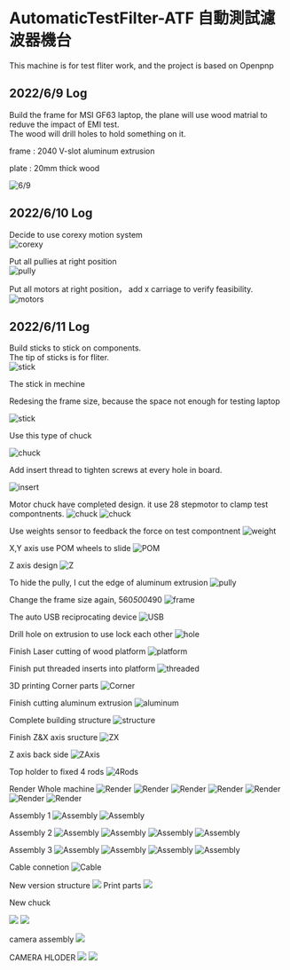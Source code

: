 # AutomaticTestFilter-ATF 自動測試濾波器機台

This machine is for test fliter work, and the project is based on Openpnp

## 2022/6/9 Log

Build the frame for MSI GF63 laptop, the plane will use wood matrial to reduve the impact of EMI test.  
The wood will drill holes to hold something on it.

frame : 2040 V-slot aluminum extrusion

plate : 20mm thick wood

![6/9](img/2022-06-09_15.29.12.png)

## 2022/6/10 Log

Decide to use corexy motion system  
![corexy](img/6a9e99aeec0aafb9233e9deea945becb.jpg)

Put all pullies at right position  
![pully](img/2022-06-11%2003.24.13.png)

Put all motors at right position， add x carriage to verify feasibility.  
![motors](img/2022-06-10%2021.09.02.png)

## 2022/6/11 Log

Build sticks to stick on components.  
The tip of sticks is for fliter.  
![stick](img/2022-06-11%2002.40.23.png)

The stick in mechine

Redesing the frame size, because the space not enough for testing laptop

![stick](img/2022-06-11%2002.40.53.png)

Use this type of chuck

![chuck](img/2022-06-11%2002.42.20.png)

Add insert thread to tighten screws at every hole in board.

![insert](img/2022-06-11%2003.20.32.png)

Motor chuck have completed design. it use 28 stepmotor to clamp test compontnents.
![chuck](img/2022-07-25%2017.49.41.png)
![chuck](img/2022-07-25%2017.50.02.png)

Use weights sensor to feedback the force on test compontnent
![weight](img/2022-07-30%2013.38.47.png)

X,Y axis use POM wheels to slide
![POM](img/2022-07-30%2013.39.09.png)

Z axis design
![Z](img/2022-07-30%2013.39.30.png)

To hide the pully, I cut the edge of aluminum extrusion
![pully](img/2022-07-30%2013.41.23.png)

Change the frame size again, 560*500*490
![frame](img/2022-07-30%2016.09.14.png)

The auto USB reciprocating device
![USB](img/2022-07-30%2016.55.43.png)

Drill hole on extrusion to use lock each other
![hole](img/2022-08-11%2010.22.49.png)

Finish Laser cutting of wood platform
![platform](img/P_20220909_093249.jpg)

Finish put threaded inserts into platform
![threaded](img/P_20220909_093257.jpg)

3D printing Corner parts
![Corner](img/P_20220909_095941.jpg)

Finish cutting aluminum extrusion
![aluminum]( img/P_20220922_085837.jpg)

Complete building structure
![structure]( img/P_20220922_095055.jpg)

Finish Z&X axis sructure
![ZX]( img/2022-10-04%2010.48.49.png)

Z axis back side
![ZAxis]( img/2022-10-04%2010.47.35.png)

Top holder to fixed 4 rods
![4Rods]( img/2022-10-04%2010.46.40.png)

Render Whole machine
![Render]( img/af768900-22e2-4597-92aa-3495d36290c9.PNG)
![Render]( img/conbine_2022-Oct-04_10-56-07AM-000_CustomizedView4991560266.png)
![Render]( img/conbine_2022-Oct-04_10-54-18AM-000_CustomizedView7426167878_png.png)
![Render]( img/conbine_2022-Oct-04_10-53-53AM-000_CustomizedView9045329116_png.png)
![Render]( img/conbine_2022-Oct-04_10-53-36AM-000_CustomizedView18705061372_png.png)
![Render]( img/conbine_2022-Oct-04_10-53-10AM-000_CustomizedView5602162276_png.png)
![Render]( img/conbine_2022-Oct-04_10-51-59AM-000_CustomizedView5602162276_png.png)

Assembly 1
![Assembly]( img/P_20220922_085837%20(1).jpg)
![Assembly]( img/P_20220922_095055%20(1).jpg)

Assembly 2
![Assembly]( img/P_20221101_090129.jpg)
![Assembly]( img/P_20221101_090135.jpg)
![Assembly]( img/P_20221101_091314.jpg)
![Assembly]( img/P_20221101_091530.jpg)

Assembly 3
![Assembly]( img/P_20221106_152703.jpg)
![Assembly]( img/P_20221106_152708.jpg)
![Assembly]( img/P_20221106_152714%20(1).jpg)
![Assembly]( img/P_20221106_152714.jpg)

Cable connetion
![Cable](img/P_20221122_091635.jpg)

New version structure
![](img/2022-11-22%2009.27.44.png)
Print parts
![](img/P_20221122_091712.jpg)

New chuck

![](img/2022-11-22%2009.27.31.png)
![](img/2022-11-22%2009.28.40.png)

camera assembly
![](img/P_20221122_092009.jpg)

CAMERA HLODER
![](img/2023-01-199.20.21.png)
![](img/2023-01-19%2009.19.39.png)
